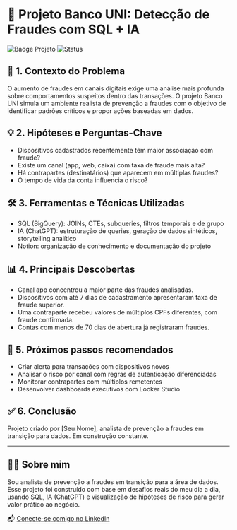 # 🏦 Projeto Banco UNI: Detecção de Fraudes com SQL + IA

![Badge Projeto](https://img.shields.io/badge/SQL-BigQuery-blue)
![Status](https://img.shields.io/badge/status-em%20desenvolvimento-yellow)

## 🔎 1. Contexto do Problema

O aumento de fraudes em canais digitais exige uma análise mais profunda sobre comportamentos suspeitos dentro das transações. O projeto Banco UNI simula um ambiente realista de prevenção a fraudes com o objetivo de identificar padrões críticos e propor ações baseadas em dados.

## 💡 2. Hipóteses e Perguntas-Chave

* Dispositivos cadastrados recentemente têm maior associação com fraude?
* Existe um canal (app, web, caixa) com taxa de fraude mais alta?
* Há contrapartes (destinatários) que aparecem em múltiplas fraudes?
* O tempo de vida da conta influencia o risco?

## 🛠️ 3. Ferramentas e Técnicas Utilizadas

* SQL (BigQuery): JOINs, CTEs, subqueries, filtros temporais e de grupo
* IA (ChatGPT): estruturação de queries, geração de dados sintéticos, storytelling analítico
* Notion: organização de conhecimento e documentação do projeto

## 📊 4. Principais Descobertas

* Canal app concentrou a maior parte das fraudes analisadas.
* Dispositivos com até 7 dias de cadastramento apresentaram taxa de fraude superior.
* Uma contraparte recebeu valores de múltiplos CPFs diferentes, com fraude confirmada.
* Contas com menos de 70 dias de abertura já registraram fraudes.

## 🎯 5. Próximos passos recomendados

* Criar alerta para transações com dispositivos novos
* Analisar o risco por canal com regras de autenticação diferenciadas
* Monitorar contrapartes com múltiplos remetentes
* Desenvolver dashboards executivos com Looker Studio

## ✅ 6. Conclusão

Projeto criado por \[Seu Nome], analista de prevenção a fraudes em transição para dados. Em construção constante.

---

## 👨‍💻 Sobre mim

Sou analista de prevenção a fraudes em transição para a área de dados. Esse projeto foi construído com base em desafios reais do meu dia a dia, usando SQL, IA (ChatGPT) e visualização de hipóteses de risco para gerar valor prático ao negócio.

📬 [Conecte-se comigo no LinkedIn](https://www.linkedin.com/in/seu-usuario)
